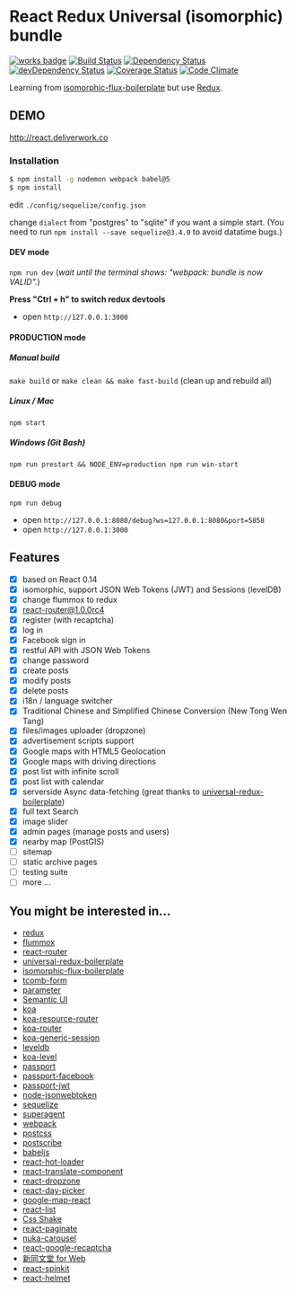 # React Redux Universal (isomorphic) bundle

[![works badge](https://cdn.rawgit.com/nikku/works-on-my-machine/v0.2.0/badge.svg)](https://github.com/nikku/works-on-my-machine)
[![Build Status](https://travis-ci.org/lancetw/react-isomorphic-bundle.svg)](https://travis-ci.org/lancetw/react-isomorphic-bundle)
[![Dependency Status](https://david-dm.org/lancetw/react-isomorphic-bundle.svg)](https://david-dm.org/lancetw/react-isomorphic-bundle)
[![devDependency Status](https://david-dm.org/lancetw/react-isomorphic-bundle/dev-status.svg)](https://david-dm.org/lancetw/react-isomorphic-bundle#info=devDependencies)
[![Coverage Status](https://coveralls.io/repos/lancetw/react-isomorphic-bundle/badge.svg?branch=master)](https://coveralls.io/r/lancetw/react-isomorphic-bundle?branch=master)
[![Code Climate](https://codeclimate.com/github/lancetw/react-isomorphic-bundle/badges/gpa.svg)](https://codeclimate.com/github/lancetw/react-isomorphic-bundle)

Learning from [isomorphic-flux-boilerplate](https://github.com/iam4x/isomorphic-flux-boilerplate) but use [Redux](https://github.com/gaearon/redux).

## DEMO

http://react.deliverwork.co

### Installation

```bash
$ npm install -g nodemon webpack babel@5
$ npm install
```

edit `./config/sequelize/config.json`

change `dialect` from "postgres" to "sqlite" if you want a simple start.
(You need to run `npm install --save sequelize@3.4.0` to avoid datatime bugs.)

#### DEV mode

`npm run dev` (*wait until the terminal shows: "webpack: bundle is now VALID".*)

**Press "Ctrl + h" to switch redux devtools**

* open `http://127.0.0.1:3000`

#### PRODUCTION mode

##### Manual build

`make build`
or `make clean && make fast-build` (clean up and rebuild all)

##### Linux / Mac
`npm start`

##### Windows (Git Bash)
`npm run prestart && NODE_ENV=production npm run win-start`

#### DEBUG mode

`npm run debug`

* open `http://127.0.0.1:8080/debug?ws=127.0.0.1:8080&port=5858`
* open `http://127.0.0.1:3000`

## Features

- [x] based on React 0.14
- [x] isomorphic, support JSON Web Tokens (JWT) and Sessions (levelDB)
- [x] change flummox to redux
- [x] react-router@1.0.0rc4
- [x] register (with recaptcha)
- [x] log in
- [x] Facebook sign in
- [x] restful API with JSON Web Tokens
- [x] change password
- [x] create posts
- [x] modify posts
- [x] delete posts
- [x] i18n / language switcher
- [x] Traditional Chinese and Simplified Chinese Conversion (New Tong Wen Tang)
- [x] files/images uploader (dropzone)
- [x] advertisement scripts support
- [x] Google maps with HTML5 Geolocation
- [x] Google maps with driving directions
- [x] post list with infinite scroll
- [x] post list with calendar
- [x] serverside Async data-fetching (great thanks to [universal-redux-boilerplate](https://github.com/savemysmartphone/universal-redux-boilerplate))
- [x] full text Search
- [x] image slider
- [x] admin pages (manage posts and users)
- [x] nearby map (PostGIS)
- [ ] sitemap
- [ ] static archive pages
- [ ] testing suite
- [ ] more ...

## You might be interested in...

* [redux](https://github.com/gaearon/redux)
* [flummox](https://github.com/acdlite/flummox)
* [react-router](https://github.com/rackt/react-router)
* [universal-redux-boilerplate](https://github.com/savemysmartphone/universal-redux-boilerplate)
* [isomorphic-flux-boilerplate](https://github.com/iam4x/isomorphic-flux-boilerplate)
* [tcomb-form](https://github.com/gcanti/tcomb-form)
* [parameter](https://github.com/node-modules/parameter)
* [Semantic UI](http://semantic-ui.com/)
* [koa](https://github.com/koajs/koa)
* [koa-resource-router](https://github.com/alexmingoia/koa-resource-router)
* [koa-router](https://github.com/alexmingoia/koa-router)
* [koa-generic-session](https://github.com/koajs/generic-session)
* [leveldb](https://github.com/google/leveldb)
* [koa-level](https://github.com/purposeindustries/koa-level)
* [passport](https://github.com/jaredhanson/passport)
* [passport-facebook](https://github.com/jaredhanson/passport-facebook)
* [passport-jwt](https://github.com/themikenicholson/passport-jwt)
* [node-jsonwebtoken](https://github.com/auth0/node-jsonwebtoken)
* [sequelize](https://github.com/sequelize/sequelize)
* [superagent](https://github.com/visionmedia/superagent)
* [webpack](https://github.com/webpack/webpack)
* [postcss](https://github.com/postcss/postcss)
* [postscribe](https://github.com/krux/postscribe)
* [babeljs](https://github.com/babel/babel)
* [react-hot-loader](https://github.com/gaearon/react-hot-loader)
* [react-translate-component](https://github.com/martinandert/react-translate-component)
* [react-dropzone](https://github.com/paramaggarwal/react-dropzone)
* [react-day-picker](https://github.com/gpbl/react-day-picker)
* [google-map-react](https://github.com/istarkov/google-map-react)
* [react-list](https://github.com/orgsync/react-list)
* [Css Shake](http://elrumordelaluz.github.io/csshake/)
* [react-paginate](https://github.com/AdeleD/react-paginate)
* [nuka-carousel](https://github.com/kenwheeler/nuka-carousel)
* [react-google-recaptcha](https://github.com/dozoisch/react-google-recaptcha)
* [新同文堂 for Web](http://tongwen.openfoundry.org)
* [react-spinkit](https://github.com/KyleAMathews/react-spinkit)
* [react-helmet](https://github.com/nfl/react-helmet)
